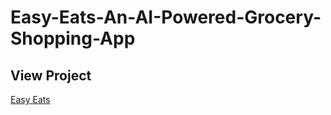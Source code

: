# Easy-Eats-An-AI-Powered-Grocery-Shopping-App

## View Project
[Easy Eats](https://www.figma.com/proto/zGpRb6VlIjulIktm6Rfom9/Easy-Eats?node-id=0-1&t=w2o4Sd7WisLR5Y0E-1)
